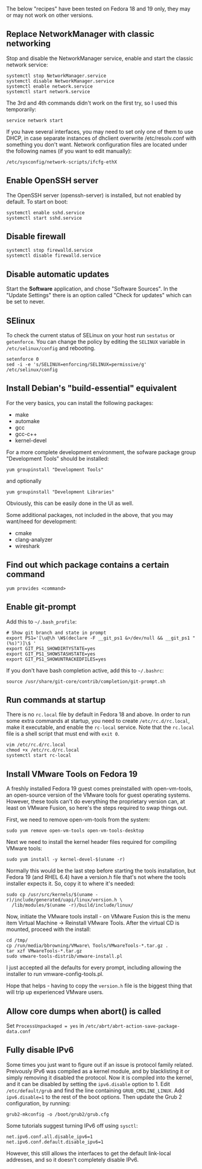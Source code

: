 The below "recipes" have been tested on Fedora 18 and 19 only, they may or may
not work on other versions.

Replace NetworkManager with classic networking
----------------------------------------------

Stop and disable the NetworkManager service, enable and start the classic
network service:

    systemctl stop NetworkManager.service
    systemctl disable NetworkManager.service
    systemctl enable network.service
    systemctl start network.service

The 3rd and 4th commands didn't work on the first try, so I used this
temporarily:

    service network start

If you have several interfaces, you may need to set only one of them to use
DHCP, in case separate instances of dhclient overwrite /etc/resolv.conf with
something you don't want. Network configuration files are located under the
following names (if you want to edit manually):

    /etc/sysconfig/network-scripts/ifcfg-ethX


Enable OpenSSH server
---------------------

The OpenSSH server (openssh-server) is installed, but not enabled by default.
To start on boot:

    systemctl enable sshd.service
    systemctl start sshd.service


Disable firewall
----------------

    systemctl stop firewalld.service
    systemctl disable firewalld.service


Disable automatic updates
-------------------------

Start the **Software** application, and chose "Software Sources".  In the
"Update Settings" there is an option called "Check for updates" which can be
set to never.


SElinux
-------

To check the current status of SELinux on your host run `sestatus` or
`getenforce`.  You can change the policy by editing the `SELINUX` variable in
`/etc/selinux/config` and rebooting.

    setenforce 0
    sed -i -e 's/SELINUX=enforcing/SELINUX=permissive/g' /etc/selinux/config


Install Debian's "build-essential" equivalent
---------------------------------------------

For the very basics, you can install the following packages:
  * make
  * automake
  * gcc
  * gcc-c++
  * kernel-devel

For a more complete development environment, the sofware package group
"Development Tools" should be installed:

    yum groupinstall "Development Tools"

and optionally

    yum groupinstall "Development Libraries"

Obviously, this can be easily done in the UI as well.

Some additional packages, not included in the above, that you may want/need
for development:
  * cmake
  * clang-analyzer
  * wireshark


Find out which package contains a certain command
-------------------------------------------------

    yum provides <command>


Enable git-prompt
-----------------

Add this to `~/.bash_profile`:

    # Show git branch and state in prompt
    export PS1='[\u@\h \W$(declare -F __git_ps1 &>/dev/null && __git_ps1 " (%s)")]\$ '
    export GIT_PS1_SHOWDIRTYSTATE=yes
    export GIT_PS1_SHOWSTASHSTATE=yes
    export GIT_PS1_SHOWUNTRACKEDFILES=yes

If you don't have bash completion active, add this to `~/.bashrc`:

    source /usr/share/git-core/contrib/completion/git-prompt.sh


Run commands at startup
-----------------------

There is no `rc.local` file by default in Fedora 18 and above.  In order to
run some extra commands at startup, you need to create `/etc/rc.d/rc.local`,
make it executable, and enable the `rc-local` service.  Note that the
`rc.local` file is a shell script that must end with `exit 0`.

    vim /etc/rc.d/rc.local
    chmod +x /etc/rc.d/rc.local
    systemctl start rc-local


Install VMware Tools on Fedora 19
---------------------------------

A freshly installed Fedora 19 guest comes preinstalled with open-vm-tools, an
open-source version of the VMware tools for guest operating systems. However,
these tools can't do everything the proprietary version can, at least on
VMware Fusion, so here's the steps required to swap things out.

First, we need to remove open-vm-tools from the system:

    sudo yum remove open-vm-tools open-vm-tools-desktop

Next we need to install the kernel header files required for compiling VMware
tools:

    sudo yum install -y kernel-devel-$(uname -r)

Normally this would be the last step before starting the tools installation,
but Fedora 19 (and RHEL 6.4) have a version.h file that's not where the tools
installer expects it. So, copy it to where it's needed:

    sudo cp /usr/src/kernels/$(uname -r)/include/generated/uapi/linux/version.h \
      /lib/modules/$(uname -r)/build/include/linux/

Now, initiate the VMware tools install - on VMware Fusion this is the menu
item Virtual Machine -> Reinstall VMware Tools. After the virtual CD is
mounted, proceed with the install:

    cd /tmp/
    cp /run/media/bbrowning/VMware\ Tools/VMwareTools-*.tar.gz .
    tar xzf VMwareTools-*.tar.gz
    sudo vmware-tools-distrib/vmware-install.pl

I just accepted all the defaults for every prompt, including allowing the
installer to run vmware-config-tools.pl.

Hope that helps - having to copy the `version.h` file is the biggest thing
that will trip up experienced VMware users.


Allow core dumps when abort() is called
---------------------------------------

Set `ProcessUnpackaged = yes` in
`/etc/abrt/abrt-action-save-package-data.conf`


Fully disable IPv6
------------------

Some times you just want to figure out if an issue is protocol family related.
Preivously IPv6 was compiled as a kernel module, and by blacklisting it or
simply removing it disabled the protocol.  Now it is compiled into the kernel,
and it can be disabled by setting the `ipv6.disable` option to 1.  Edit
`/etc/default/grub` and find the line containing `GRUB_CMDLINE_LINUX`.  Add
`ipv6.disable=1` to the rest of the boot options.  Then update the Grub 2
configuration, by running:

    grub2-mkconfig -o /boot/grub2/grub.cfg

Some tutorials suggest turning IPv6 off using `sysctl`:

    net.ipv6.conf.all.disable_ipv6=1
    net.ipv6.conf.default.disable_ipv6=1

However, this still allows the interfaces to get the default link-local
addresses, and so it doesn't completely disable IPv6.
